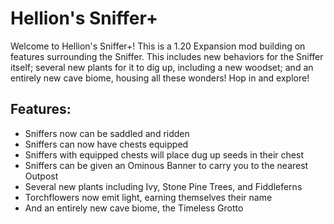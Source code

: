 # Hellion's Sniffer+

Welcome to Hellion's Sniffer+! This is a 1.20 Expansion mod building on features surrounding the Sniffer. This includes new behaviors for the Sniffer itself; several new plants for it to dig up, including a new woodset; and an entirely new cave biome, housing all these wonders! Hop in and explore!

## Features:
- Sniffers now can be saddled and ridden
- Sniffers can now have chests equipped
- Sniffers with equipped chests will place dug up seeds in their chest
- Sniffers can be given an Ominous Banner to carry you to the nearest Outpost
- Several new plants including Ivy, Stone Pine Trees, and Fiddleferns
- Torchflowers now emit light, earning themselves their name
- And an entirely new cave biome, the Timeless Grotto
